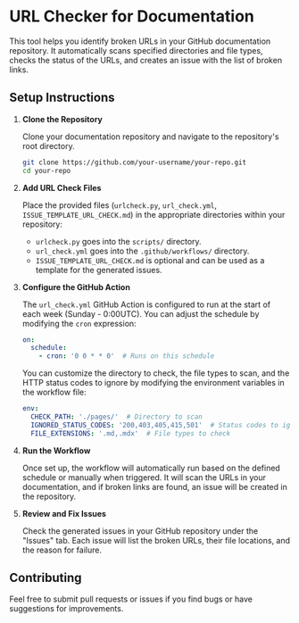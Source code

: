 
# URL Checker for Documentation

This tool helps you identify broken URLs in your GitHub documentation repository. It automatically scans specified directories and file types, checks the status of the URLs, and creates an issue with the list of broken links.

## Setup Instructions

1. **Clone the Repository**

   Clone your documentation repository and navigate to the repository's root directory.

   ```bash
   git clone https://github.com/your-username/your-repo.git
   cd your-repo
   ```

2. **Add URL Check Files**

   Place the provided files (`urlcheck.py`, `url_check.yml`, `ISSUE_TEMPLATE_URL_CHECK.md`) in the appropriate directories within your repository:

   - `urlcheck.py` goes into the `scripts/` directory.
   - `url_check.yml` goes into the `.github/workflows/` directory.
   - `ISSUE_TEMPLATE_URL_CHECK.md` is optional and can be used as a template for the generated issues.

3. **Configure the GitHub Action**

   The `url_check.yml` GitHub Action is configured to run at the start of each week (Sunday - 0:00UTC). You can adjust the schedule by modifying the `cron` expression:

   ```yaml
   on:
     schedule:
       - cron: '0 0 * * 0'  # Runs on this schedule
   ```

   You can customize the directory to check, the file types to scan, and the HTTP status codes to ignore by modifying the environment variables in the workflow file:

   ```yaml
   env:
     CHECK_PATH: './pages/'  # Directory to scan
     IGNORED_STATUS_CODES: '200,403,405,415,501'  # Status codes to ignore
     FILE_EXTENSIONS: '.md,.mdx'  # File types to check
   ```

4. **Run the Workflow**

   Once set up, the workflow will automatically run based on the defined schedule or manually when triggered. It will scan the URLs in your documentation, and if broken links are found, an issue will be created in the repository.

5. **Review and Fix Issues**

   Check the generated issues in your GitHub repository under the "Issues" tab. Each issue will list the broken URLs, their file locations, and the reason for failure.

## Contributing

Feel free to submit pull requests or issues if you find bugs or have suggestions for improvements.
